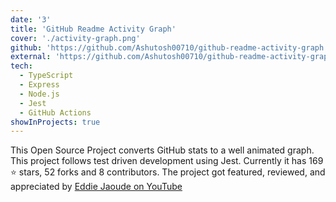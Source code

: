```yaml
---
date: '3'
title: 'GitHub Readme Activity Graph'
cover: './activity-graph.png'
github: 'https://github.com/Ashutosh00710/github-readme-activity-graph'
external: 'https://github.com/Ashutosh00710/github-readme-activity-graph'
tech:
  - TypeScript
  - Express
  - Node.js
  - Jest
  - GitHub Actions
showInProjects: true
---
```


This Open Source Project converts GitHub stats to a well animated graph.
This project follows test driven development using Jest. Currently it has 169 ⭐ stars, 52 forks and 8 contributors.
The project got featured, reviewed, and appreciated by [Eddie Jaoude on YouTube](https://www.youtube.com/watch?v=djpH43hsOJI&t=3047s)
